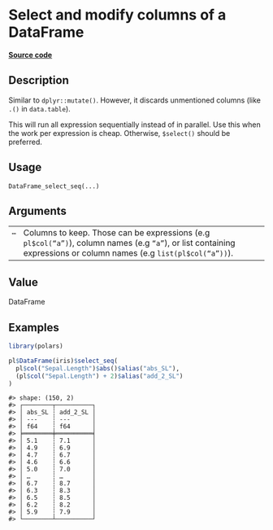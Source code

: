 

# Select and modify columns of a DataFrame

[**Source code**](https://github.com/pola-rs/r-polars/tree/8dac37e8bf89bcd080a13d0ed20dd1dc2bee615f/R/dataframe__frame.R#L739)

## Description

Similar to <code>dplyr::mutate()</code>. However, it discards
unmentioned columns (like <code>.()</code> in <code>data.table</code>).

This will run all expression sequentially instead of in parallel. Use
this when the work per expression is cheap. Otherwise,
<code style="white-space: pre;">$select()</code> should be preferred.

## Usage

<pre><code class='language-R'>DataFrame_select_seq(...)
</code></pre>

## Arguments

<table>
<tr>
<td style="white-space: nowrap; font-family: monospace; vertical-align: top">
<code id="...">…</code>
</td>
<td>
Columns to keep. Those can be expressions (e.g
<code>pl$col(“a”)</code>), column names (e.g <code>“a”</code>), or list
containing expressions or column names (e.g
<code>list(pl$col(“a”))</code>).
</td>
</tr>
</table>

## Value

DataFrame

## Examples

``` r
library(polars)

pl$DataFrame(iris)$select_seq(
  pl$col("Sepal.Length")$abs()$alias("abs_SL"),
  (pl$col("Sepal.Length") + 2)$alias("add_2_SL")
)
```

    #> shape: (150, 2)
    #> ┌────────┬──────────┐
    #> │ abs_SL ┆ add_2_SL │
    #> │ ---    ┆ ---      │
    #> │ f64    ┆ f64      │
    #> ╞════════╪══════════╡
    #> │ 5.1    ┆ 7.1      │
    #> │ 4.9    ┆ 6.9      │
    #> │ 4.7    ┆ 6.7      │
    #> │ 4.6    ┆ 6.6      │
    #> │ 5.0    ┆ 7.0      │
    #> │ …      ┆ …        │
    #> │ 6.7    ┆ 8.7      │
    #> │ 6.3    ┆ 8.3      │
    #> │ 6.5    ┆ 8.5      │
    #> │ 6.2    ┆ 8.2      │
    #> │ 5.9    ┆ 7.9      │
    #> └────────┴──────────┘

